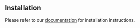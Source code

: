 ## Installation
Please refer to our [documentation](https://docs.netsil.com/setup-guide/installation/k8s) for installation instructions.

